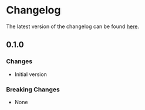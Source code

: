 # Changelog

The latest version of the changelog can be found [here](https://github.com/Azure/bicep-registry-modules/blob/main/avm/res/app/session-pool/CHANGELOG.md).

## 0.1.0

### Changes

- Initial version

### Breaking Changes

- None
